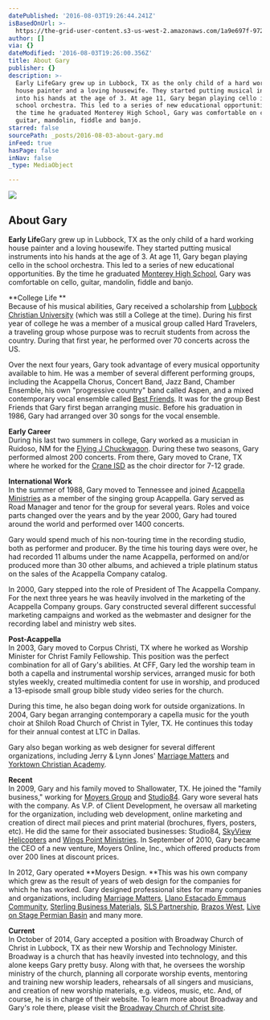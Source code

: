 ```yaml
---
datePublished: '2016-08-03T19:26:44.241Z'
isBasedOnUrl: >-
  https://the-grid-user-content.s3-us-west-2.amazonaws.com/1a9e697f-972b-4d3c-83bf-fde252bb06a6.jpg
author: []
via: {}
dateModified: '2016-08-03T19:26:00.356Z'
title: About Gary
publisher: {}
description: >-
  Early LifeGary grew up in Lubbock, TX as the only child of a hard working
  house painter and a loving housewife. They started putting musical instruments
  into his hands at the age of 3. At age 11, Gary began playing cello in the
  school orchestra. This led to a series of new educational opportunities. By
  the time he graduated Monterey High School, Gary was comfortable on cello,
  guitar, mandolin, fiddle and banjo.
starred: false
sourcePath: _posts/2016-08-03-about-gary.md
inFeed: true
hasPage: false
inNav: false
_type: MediaObject

---
```

![](https://the-grid-user-content.s3-us-west-2.amazonaws.com/1a9e697f-972b-4d3c-83bf-fde252bb06a6.jpg)

## About Gary

**Early Life**Gary grew up in Lubbock, TX as the only child of a hard working house painter and a loving housewife. They started putting musical instruments into his hands at the age of 3\. At age 11, Gary began playing cello in the school orchestra. This led to a series of new educational opportunities. By the time he graduated [Monterey High School][0], Gary was comfortable on cello, guitar, mandolin, fiddle and banjo.

**College Life **  
Because of his musical abilities, Gary received a scholarship from [Lubbock Christian University][1] (which was still a College at the time). During his first year of college he was a member of a musical group called Hard Travelers, a traveling group whose purpose was to recruit students from across the country. During that first year, he performed over 70 concerts across the US.

Over the next four years, Gary took advantage of every musical opportunity available to him. He was a member of several different performing groups, including the Acappella Chorus, Concert Band, Jazz Band, Chamber Ensemble, his own "progressive country" band called Aspen, and a mixed contemporary vocal ensemble called [Best Friends][2]. It was for the group Best Friends that Gary first began arranging music. Before his graduation in 1986, Gary had arranged over 30 songs for the vocal ensemble.

**Early Career**  
During his last two summers in college, Gary worked as a musician in Ruidoso, NM for the [Flying J Chuckwagon][3]. During these two seasons, Gary performed almost 200 concerts. From there, Gary moved to Crane, TX where he worked for the [Crane ISD][4] as the choir director for 7-12 grade.

**International Work**  
In the summer of 1988, Gary moved to Tennessee and joined [Acappella Ministries][5] as a member of the singing group Acappella. Gary served as Road Manager and tenor for the group for several years. Roles and voice parts changed over the years and by the year 2000, Gary had toured around the world and performed over 1400 concerts.

Gary would spend much of his non-touring time in the recording studio, both as performer and producer. By the time his touring days were over, he had recorded 11 albums under the name Acappella, performed on and/or produced more than 30 other albums, and achieved a triple platinum status on the sales of the Acappella Company catalog.

In 2000, Gary stepped into the role of President of The Acappella Company. For the next three years he was heavily involved in the marketing of the Acappella Company groups. Gary constructed several different successful marketing campaigns and worked as the webmaster and designer for the recording label and ministry web sites.

**Post-Acappella**  
In 2003, Gary moved to Corpus Christi, TX where he worked as Worship Minister for Christ Family Fellowship. This position was the perfect combination for all of Gary's abilities. At CFF, Gary led the worship team in both a capella and instrumental worship services, arranged music for both styles weekly, created multimedia content for use in worship, and produced a 13-episode small group bible study video series for the church.

During this time, he also began doing work for outside organizations. In 2004, Gary began arranging contemporary a capella music for the youth choir at Shiloh Road Church of Christ in Tyler, TX. He continues this today for their annual contest at LTC in Dallas.

Gary also began working as web designer for several different organizations, including Jerry & Lynn Jones' [Marriage Matters][6] and [Yorktown Christian Academy][7].

**Recent**  
In 2009, Gary and his family moved to Shallowater, TX. He joined the "family business," working for [Moyers Group][8] and [Studio84][9]. Gary wore several hats with the company. As V.P. of Client Development, he oversaw all marketing for the organization, including web development, online marketing and creation of direct mail pieces and print material (brochures, flyers, posters, etc). He did the same for their associated businesses: Studio84, [SkyView Helicopters][10] and [Wings Point Ministries][11]. In September of 2010, Gary became the CEO of a new venture, Moyers Online, Inc., which offered products from over 200 lines at discount prices.

In 2012, Gary operated **Moyers Design. **This was his own company which grew as the result of years of web design for the companies for which he has worked. Gary designed professional sites for many companies and organizations, including [Marriage Matters][12], [Llano Estacado Emmaus Community][13], [Sterling Business Materials][14], [SLS Partnership][15], [Brazos West][16], [Live on Stage Permian Basin][17] and many more.

**Current**  
In October of 2014, Gary accepted a position with Broadway Church of Christ in Lubbock, TX as their new Worship and Technology Minister. Broadway is a church that has heavily invested into technology, and this alone keeps Gary pretty busy. Along with that, he oversees the worship ministry of the church, planning all corporate worship events, mentoring and training new worship leaders, rehearsals of all singers and musicians, and creation of new worship materials, e.g. videos, music, etc. And, of course, he is in charge of their website. To learn more about Broadway and Gary's role there, please visit the [Broadway Church of Christ site][18].

[0]: http://www.plainsmen.org/ "Monterey High School"
[1]: http://www.lcu.edu/ "Lubbock Christian University"
[2]: http://www.lcu.edu/admissions/best-friends.html "Best Friends"
[3]: http://www.flyingjranch.com/ "Flying J Chuckwagon"
[4]: http://www.craneisd.com/css/home.htm "Crane ISD"
[5]: http://www.acappella.org/ "Acappella Ministries"
[6]: http://www.marriagematters.ws/ "Marriage Matters"
[7]: http://yca-cc.org/Home.aspx "Yorktown Christian Academy"
[8]: http://www.moyersgroup.com/ "Moyers Group"
[9]: http://www.studio84.com/ "Studio 84"
[10]: http://www.skyviewhelicopters.net/ "SkyView Helicopters"
[11]: http://www.wingspoint.org/ "Wings Point Ministries"
[12]: http://marriagematters.ws/
[13]: http://llanoemmaus.org/
[14]: http://sbmaterials.com/
[15]: http://slspartnership.com/
[16]: http://brazoswest.com/
[17]: http://liveonstage-pb.com/
[18]: http://bwaychurch.org/